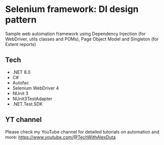 # Selenium framework: DI design pattern
Sample web automation framework using Dependency Injection (for WebDriver, utils classes and POMs), Page Object Model and Singleton (for Extent reports)

## Tech
- .NET 8.0
- C#
- Autofac
- Selenium WebDriver 4
- NUnit 3
- NUnit3TestAdapter
- .NET.Test.SDK

## YT channel
Please check my YouTube channel for detailed tutorials on automation and more: https://www.youtube.com/@TechWithAlexDuta